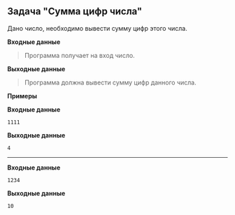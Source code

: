 ## Задача "Сумма цифр числа"

Дано число, необходимо вывести сумму цифр этого числа.

**Входные данные**

>Программа получает на вход число.

**Выходные данные**

>Программа должна вывести сумму цифр данного числа.

**Примеры**

**Входные данные**
```
1111
```
**Выходные данные**
```
4
```
---
**Входные данные**
```
1234
```
**Выходные данные**
```
10
```